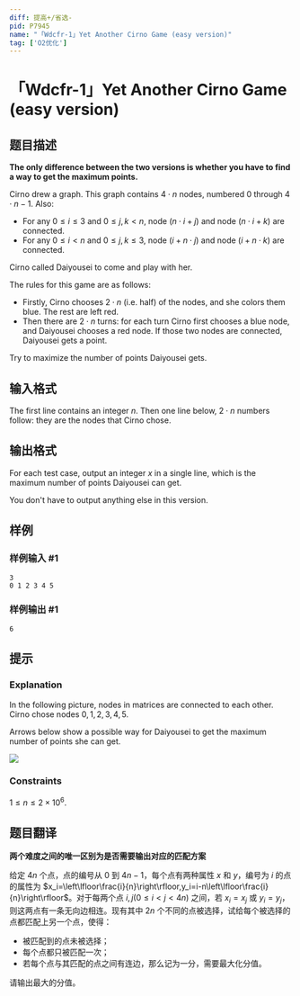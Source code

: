 ```yaml
---
diff: 提高+/省选-
pid: P7945
name: "「Wdcfr-1」Yet Another Cirno Game (easy version)"
tag: ['O2优化']
---
```

# 「Wdcfr-1」Yet Another Cirno Game (easy version)
## 题目描述

**The only difference between the two versions is whether you have to find a way to get the maximum points.**

Cirno drew a graph. This graph contains $4\cdot n$ nodes, numbered $0$ through $4\cdot n - 1$. Also:

- For any $0\le i\le 3$ and $0 \le j, k \lt n$, node $(n\cdot i + j)$ and node $(n\cdot i + k)$ are connected.
- For any $0 \le i < n$ and $0 \le j, k \le 3$, node $(i + n\cdot j)$ and node $(i + n\cdot k)$ are connected.

Cirno called Daiyousei to come and play with her.

The rules for this game are as follows:

- Firstly, Cirno chooses $2\cdot n$ (i.e. half) of the nodes, and she colors them blue. The rest are left red.
- Then there are $2\cdot n$ turns: for each turn Cirno first chooses a blue node, and Daiyousei chooses a red node. If those two nodes are connected, Daiyousei gets a point.

Try to maximize the number of points Daiyousei gets.
## 输入格式

The first line contains an integer $n$. Then one line below, $2\cdot n$ numbers follow: they are the nodes that Cirno chose.
## 输出格式

For each test case, output an integer $x$ in a single line, which is the maximum number of points Daiyousei can get.

You don't have to output anything else in this version.
## 样例

### 样例输入 #1
```
3
0 1 2 3 4 5
```
### 样例输出 #1
```
6
```
## 提示

### Explanation

In the following picture, nodes in matrices are connected to each other. Cirno chose nodes $0,1,2,3,4,5$.

Arrows below show a possible way for Daiyousei to get the maximum number of points she can get.

![](https://cdn.luogu.com.cn/upload/image_hosting/7v3w2cz9.png)

### Constraints

$1\le n\le 2\times 10^6$.
## 题目翻译

**两个难度之间的唯一区别为是否需要输出对应的匹配方案**

给定 $4n$ 个点，点的编号从 $0$ 到 $4n-1$，每个点有两种属性 $x$ 和 $y$，编号为 $i$ 的点的属性为 $x_i=\left\lfloor\frac{i}{n}\right\rfloor,y_i=i-n\left\lfloor\frac{i}{n}\right\rfloor$。对于每两个点 $i,j(0\le i <j < 4n)$ 之间，若 $x_i= x_j$ 或 $y_i= y_j$，则这两点有一条无向边相连。现有其中 $2n$ 个不同的点被选择，试给每个被选择的点都匹配上另一个点，使得：

- 被匹配到的点未被选择；
- 每个点都只被匹配一次；
- 若每个点与其匹配的点之间有连边，那么记为一分，需要最大化分值。

请输出最大的分值。
